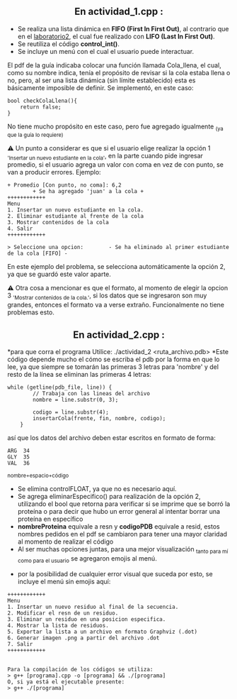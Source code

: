 <div align="center">
<h2>En actividad_1.cpp :</h2>
</div>

- Se realiza una lista dinámica en <strong>FIFO (First In First Out)</strong>, al contrario que en el [laboratorio2](https://github.com/Ciel-gtz/3430A224_2023430017/blob/laboratorio2/actividad_2.cpp), el cual fue realizado con <strong>LIFO (Last In First Out)</strong>.
- Se reutiliza el código <strong>control_int()</strong>.
- Se incluye un menú con el cual el usuario puede interactuar.

El pdf de la guía indicaba colocar una función llamada Cola_llena, el cual, como su nombre indica, tenía el propósito de revisar si la cola estaba llena o no, pero, al ser una lista dinámica (sin límite establecido) esta es básicamente imposible de definir. Se implementó, en este caso:
```
bool checkColaLlena(){
    return false;
}
```
No tiene mucho propósito en este caso, pero fue agregado igualmente <sub>(ya que la guía lo requiere)</sub>

⚠️ Un punto a considerar es que si el usuario elige realizar la opción 1 <sub>'Insertar un nuevo estudiante en la cola'</sub>, en la parte cuando pide ingresar promedio, si el usuario agrega un valor con coma en vez de con punto, se van a producir errores. Ejemplo: 
```
+ Promedio [Con punto, no coma]: 6,2
        + Se ha agregado 'juan' a la cola +
++++++++++++
Menu
1. Insertar un nuevo estudiante en la cola.
2. Eliminar estudiante al frente de la cola
3. Mostrar contenidos de la cola
4. Salir
++++++++++++

> Seleccione una opcion:        - Se ha eliminado al primer estudiante de la cola [FIFO] -
```
En este ejemplo del problema, se selecciona automáticamente la opción 2, ya que se guardó este valor aparte.

⚠️ Otra cosa a mencionar es que el formato, al momento de elegir la opcion 3 <sub>'Mostrar contenidos de la cola.'</sub>, si los datos que se ingresaron son muy grandes, entonces el formato va a verse extraño. Funcionalmente no tiene problemas esto.

<div align="center">
<h2>En actividad_2.cpp :</h2>
</div>

*para que corra el programa Utilice: ./actividad_2 <ruta_archivo.pdb>
*Este código depende mucho el cómo se escriba el pdb por la forma en que lo lee, ya que siempre se tomarán las primeras 3 letras para 'nombre' y del resto de la línea se eliminan las primeras 4 letras:
```
while (getline(pdb_file, line)) {
        // Trabaja con las lineas del archivo
        nombre = line.substr(0, 3); 

        codigo = line.substr(4);
        insertarCola(frente, fin, nombre, codigo);
    }
```
así que los datos del archivo deben estar escritos en formato de forma:
```
ARG  34
GLY  35
VAL  36
```
<sub>nombre+espacio+código</sub>


- Se elimina controlFLOAT, ya que no es necesario aquí.
- Se agrega eliminarEspecifico() para realización de la opción 2, utilizando el bool que retorna para verificar si se imprime que se borró la proteína o para decir que hubo un error general al intentar borrar una proteína en específico
- <strong>nombreProteina</strong> equivale a resn y <strong>codigoPDB</strong> equivale a resid, estos nombres pedidos en el pdf se cambiaron para tener una mayor claridad al momento de realizar el código
- Al ser muchas opciones juntas, para una mejor visualización <sub>tanto para mí como para el usuario</sub> se agregaron emojis al menú.
+ por la posibilidad de cualquier error visual que suceda por esto, se incluye el menú sin emojis aquí:
```
++++++++++++
Menu
1. Insertar un nuevo residuo al final de la secuencia.
2. Modificar el resn de un residuo.
3. Eliminar un residuo en una posicion especifica.
4. Mostrar la lista de residuos.
5. Exportar la lista a un archivo en formato Graphviz (.dot)
6. Generar imagen .png a partir del archivo .dot
7. Salir
++++++++++++
```

<div>
<h2></h2>
</div>

```
Para la compilación de los códigos se utiliza: 
> g++ [programa].cpp -o [programa] && ./[programa]
O, si ya está el ejecutable presente:
> g++ ./[programa]
```
